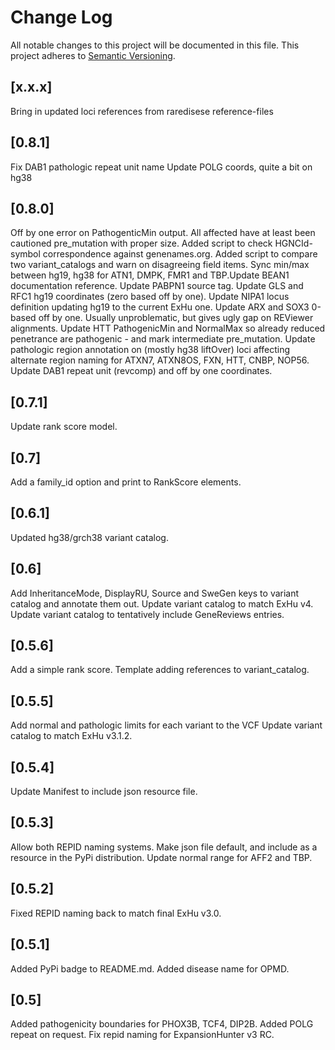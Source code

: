 # Change Log
All notable changes to this project will be documented in this file.
This project adheres to [Semantic Versioning](http://semver.org/).

## [x.x.x]
Bring in updated loci references from raredisese reference-files

## [0.8.1]
Fix DAB1 pathologic repeat unit name
Update POLG coords, quite a bit on hg38

## [0.8.0]
Off by one error on PathogenticMin output. All affected have at least been cautioned pre_mutation with proper size.
Added script to check HGNCId-symbol correspondence against genenames.org.
Added script to compare two variant_catalogs and warn on disagreeing field items.
Sync min/max between hg19, hg38 for ATN1, DMPK, FMR1 and TBP.Update BEAN1 documentation reference.
Update PABPN1 source tag.
Update GLS and RFC1 hg19 coordinates (zero based off by one).
Update NIPA1 locus definition updating hg19 to the current ExHu one.
Update ARX and SOX3 0-based off by one. Usually unproblematic, but gives ugly gap on REViewer alignments.
Update HTT PathogenicMin and NormalMax so already reduced penetrance are pathogenic - and mark intermediate pre_mutation.
Update pathologic region annotation on (mostly hg38 liftOver) loci affecting alternate region naming for ATXN7, ATXN8OS, FXN, HTT, CNBP, NOP56.
Update DAB1 repeat unit (revcomp) and off by one coordinates.

## [0.7.1]
Update rank score model.

## [0.7]
Add a family_id option and print to RankScore elements.

## [0.6.1]
Updated hg38/grch38 variant catalog.

## [0.6]
Add InheritanceMode, DisplayRU, Source and SweGen keys to variant catalog and annotate them out.
Update variant catalog to match ExHu v4.
Update variant catalog to tentatively include GeneReviews entries.

## [0.5.6]
Add a simple rank score.
Template adding references to variant_catalog.

## [0.5.5]
Add normal and pathologic limits for each variant to the VCF
Update variant catalog to match ExHu v3.1.2.

## [0.5.4]
Update Manifest to include json resource file.

## [0.5.3]
Allow both REPID naming systems.
Make json file default, and include as a resource in the PyPi distribution.
Update normal range for AFF2 and TBP.

## [0.5.2]
Fixed REPID naming back to match final ExHu v3.0.

## [0.5.1]
Added PyPi badge to README.md.
Added disease name for OPMD.

## [0.5]
Added pathogenicity boundaries for PHOX3B, TCF4, DIP2B.
Added POLG repeat on request.
Fix repid naming for ExpansionHunter v3 RC.
